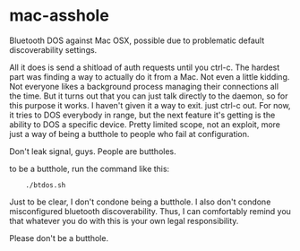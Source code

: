 # mac-asshole
Bluetooth DOS against Mac OSX, possible due to problematic default discoverability settings.

All it does is send a shitload of auth requests until you ctrl-c. The hardest part was finding
a way to actually do it from a Mac. Not even a little kidding. Not everyone likes a background
process managing their connections all the time. But it turns out that you can just talk directly
to the daemon, so for this purpose it works. I haven't given it a way to exit. just ctrl-c out.
For now, it tries to DOS everybody in range, but the next feature it's getting is the ability
to DOS a specific device. Pretty limited scope, not an exploit, more just a way of being a
butthole to people who fail at configuration.

Don't leak signal, guys. People are buttholes.

to be a butthole, run the command like this:

        ./btdos.sh

Just to be clear, I don't condone being a butthole. I also don't condone misconfigured bluetooth
discoverability. Thus, I can comfortably remind you that whatever you do with this is your own
legal responsibility.

Please don't be a butthole.